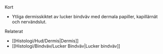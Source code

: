 Kort
- Ytliga dermisskiktet av lucker bindväv med dermala papiller, kapillärnät och nervändslut.

Relaterat
- [[Histologi/Hud/Dermis|Dermis]]
- [[Histologi/Bindväv/Lucker Bindväv|Lucker bindväv]]


